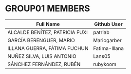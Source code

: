 # GROUP01 MEMBERS 

| Full Name                       | Github User         |    
| ------------------------------- | ------------------- |     
| ALCALDE BENÍTEZ, PATRICIA FUXI  | patriab             | 
| GARCÍA BERENGUER, MARIO         | Mariogarber         | 
| ILLANA GUERRA, FÁTIMA FUCHUN    | Fatima-Illana       | 
| NUÑEZ SILVA, LUIS ANTONIO       | Lans05              | 
| SÁNCHEZ FERNÁNDEZ, RUBÉN        | rubykoom            |
